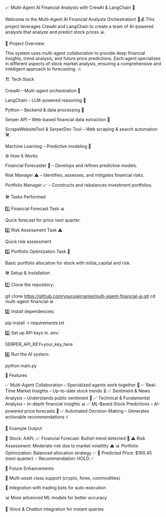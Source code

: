 📈 Multi-Agent AI Financial Analysts with CrewAI & LangChain 🚀

Welcome to the Multi-Agent AI Financial Analysts Orchestration! 🤖💰 This project leverages CrewAI and LangChain to create a team of AI-powered analysts that analyze and predict stock prices 📊.

🎯 Project Overview

This system uses multi-agent collaboration to provide deep financial insights, trend analysis, and future price predictions. Each agent specializes in different aspects of stock market analysis, ensuring a comprehensive and intelligent approach to forecasting. 🔥

🏗️ Tech Stack

CrewAI – Multi-agent orchestration 🤝

LangChain – LLM-powered reasoning 🧠

Python – Backend & data processing 🐍

Serper API – Web-based financial data extraction 📡

ScrapeWebsiteTool & SerperDev Tool – Web scraping & search automation 🛠️

Machine Learning – Predictive modeling 🤖

⚙️ How It Works

Financial Forecaster 🤖 – Develops and refines predictive models.

Risk Manager ⚠️ – Identifies, assesses, and mitigates financial risks.

Portfolio Manager 📈 – Constructs and rebalances investment portfolios.

🛠️ Tasks Performed

1️⃣ Financial Forecast Task 📊

Quick forecast for price next quarter.

2️⃣ Risk Assessment Task ⚠️

Quick risk assessment

3️⃣ Portfolio Optimization Task 📌

Basic portfolio allocation for stock with initial_capital and risk.

🛠️ Setup & Installation

1️⃣ Clone the repository:

 git clone https://github.com/yourusername/multi-agent-financial-ai.git
 cd multi-agent-financial-ai

2️⃣ Install dependencies:

 pip install -r requirements.txt

3️⃣ Set up API keys in .env:

SERPER_API_KEY=your_key_here

4️⃣ Run the AI system:

 python main.py

🎯 Features

✅ Multi-Agent Collaboration – Specialized agents work together 🤝
✅ Real-Time Market Insights – Up-to-date stock trends ⏳
✅ Sentiment & News Analysis – Understands public sentiment 📢
✅ Technical & Fundamental Analysis – In-depth financial insights 📊
✅ ML-Based Stock Predictions – AI-powered price forecasts 🔮
✅ Automated Decision-Making – Generates actionable recommendations ⚡

📌 Example Output

📢 Stock: AAPL
📈 Financial Forecast: Bullish trend detected 🚀
⚠️ Risk Assessment: Moderate risk due to market volatility ⚠️
📊 Portfolio Optimization: Balanced allocation strategy ✅
🔮 Predicted Price: $190.45 (next quarter)
💡 Recommendation: HOLD ✅

🚀 Future Enhancements

🏦 Multi-asset class support (crypto, forex, commodities)

📡 Integration with trading bots for auto-execution

📊 More advanced ML models for better accuracy

🤖 Voice & Chatbot integration for instant queries


